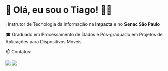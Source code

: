 # 👋 Olá, eu sou o Tiago! :metal::smiley:
ℹ️ Instrutor de Tecnologia da Informação na **Impacta** e no **Senac São Paulo**

🎓 Graduado em Processamento de Dados e Pós-graduado em Projetos de Aplicações para Dispositivos Móveis

📫 Contatos: 
<div>
<a href="mailto:professor.tiagobsantos@gmail.com"><img src="https://img.shields.io/badge/Gmail-D14836?style=for-the-badge&logo=gmail&logoColor=white" target="_blank"></a>
<a href="https://br.linkedin.com/in/tiagobsantos" target="_blank"><img src="https://img.shields.io/badge/-LinkedIn-%230077B5?style=for-the-badge&logo=linkedin&logoColor=white" target="_blank"></a>   
</div>
